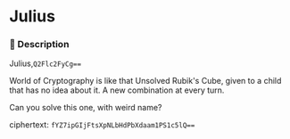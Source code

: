 # Julius
### 📄 Description
Julius,`Q2Flc2FyCg==`

World of Cryptography is like that Unsolved Rubik's Cube, given to a child that has no idea about it.
A new combination at every turn.

Can you solve this one, with weird name?

ciphertext: `fYZ7ipGIjFtsXpNLbHdPbXdaam1PS1c5lQ==`
